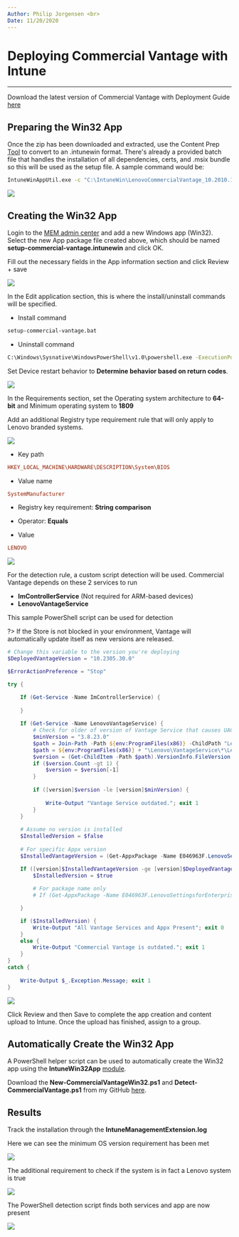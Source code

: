 ```yaml
---
Author: Philip Jorgensen <br>
Date: 11/20/2020
---
```


# Deploying Commercial Vantage with Intune

---

Download the latest version of Commercial Vantage with Deployment Guide [here](https://support.lenovo.com/solutions/hf003321)

## Preparing the Win32 App

Once the zip has been downloaded and extracted, use the Content Prep [Tool](https://github.com/Microsoft/Microsoft-Win32-Content-Prep-Tool) to convert to an .intunewin format. There's already a provided batch file that handles the installation of all dependencies, certs, and .msix bundle so this will be used as the setup file. A sample command would be:

```cmd
IntuneWinAppUtil.exe -c "C:\IntuneWin\LenovoCommercialVantage_10.2010.11.0_v1" -s "setup-commercial-vantage.bat" -o "C:\IntuneWin\output" -q
```

![](../img/2020/cv_intune_deploy/image1.jpg)

## Creating the Win32 App

Login to the [MEM admin center](https://endpoint.microsoft.com/#blade/Microsoft_Intune_DeviceSettings/AppsWindowsMenu/windowsApps) and add a new Windows app (Win32). Select the new App package file created above, which should be named **setup-commercial-vantage.intunewin** and click OK.

Fill out the necessary fields in the App information section and click Review + save

![](../img/2020/cv_intune_deploy/image2.jpg)

In the Edit application section, this is where the install/uninstall commands will be specified.

- Install command

```cmd
setup-commercial-vantage.bat
```

- Uninstall command

```cmd
C:\Windows\Sysnative\WindowsPowerShell\v1.0\powershell.exe -ExecutionPolicy Bypass -File .\uninstall_vantage_v8\uninstall_all.ps1
```

Set Device restart behavior to **Determine behavior based on return codes**.

![](../img/2020/cv_intune_deploy/image3.jpg)

In the Requirements section, set the Operating system architecture to **64-bit** and Minimum operating system to **1809**

Add an additional Registry type requirement rule that will only apply to Lenovo branded systems.

![](../img/2020/cv_intune_deploy/image4.jpg)

- Key path

```ini
HKEY_LOCAL_MACHINE\HARDWARE\DESCRIPTION\System\BIOS
```

- Value name

```ini
SystemManufacturer
```

- Registry key requirement: **String comparison**

- Operator: **Equals**

- Value

```ini
LENOVO
```

![](../img/2020/cv_intune_deploy/image5.jpg)

For the detection rule, a custom script detection will be used. Commercial Vantage depends on these 2 services to run

- **ImControllerService** (Not required for ARM-based devices)
- **LenovoVantageService**

This sample PowerShell script can be used for detection

?> If the Store is not blocked in your environment, Vantage will automatically update itself as new versions are released.

```powershell
# Change this variable to the version you're deploying
$DeployedVantageVersion = "10.2305.30.0"

$ErrorActionPreference = "Stop"

try {

    If (Get-Service -Name ImControllerService) {
    
    }
        
    If (Get-Service -Name LenovoVantageService) {
        # Check for older of version of Vantage Service that causes UAC prompt. This is due to an expired certificate.  
        $minVersion = "3.8.23.0"
        $path = Join-Path -Path ${env:ProgramFiles(x86)} -ChildPath "Lenovo\VantageService\*\LenovoVantageService.exe" -Resolve
        $path = ${env:ProgramFiles(x86)} + "\Lenovo\VantageService\*\LenovoVantageService.exe"
        $version = (Get-ChildItem -Path $path).VersionInfo.FileVersion
        if ($version.Count -gt 1) {
            $version = $version[-1]
        }
            
        if ([version]$version -le [version]$minVersion) {
            
            Write-Output "Vantage Service outdated."; exit 1
        }
    }
        
    # Assume no version is installed
    $InstalledVersion = $false
    
    # For specific Appx version
    $InstalledVantageVersion = (Get-AppxPackage -Name E046963F.LenovoSettingsforEnterprise -AllUsers).Version

    If ([version]$InstalledVantageVersion -ge [version]$DeployedVantageVersion) {
        $InstalledVersion = $true
        
        # For package name only    
        # If (Get-AppxPackage -Name E046963F.LenovoSettingsforEnterprise -AllUsers) {

    }

    if ($InstalledVersion) {
        Write-Output "All Vantage Services and Appx Present"; exit 0
    }
    else {
        Write-Output "Commercial Vantage is outdated."; exit 1
    }
}
catch {
    
    Write-Output $_.Exception.Message; exit 1
}
```

![](../img/2020/cv_intune_deploy/image6.jpg)

Click Review and then Save to complete the app creation and content upload to Intune. Once the upload has finished, assign to a group.

## Automatically Create the Win32 App

A PowerShell helper script can be used to automatically create the Win32 app using the **IntuneWin32App** [module](https://www.powershellgallery.com/packages/IntuneWin32App).

Download the **New-CommercialVantageWin32.ps1** and **Detect-CommercialVantage.ps1** from my GitHub [here](https://github.com/philjorgensen/Intune/tree/main/Win32%20Apps/Commercial%20Vantage).

## Results

Track the installation through the **IntuneManagementExtension.log**

Here we can see the minimum OS version requirement has been met

![](../img/2020/cv_intune_deploy/image7.jpg)

The additional requirement to check if the system is in fact a Lenovo system is true

![](../img/2020/cv_intune_deploy/image8.jpg)

The PowerShell detection script finds both services and app are now present

![](../img/2020/cv_intune_deploy/image9.jpg)